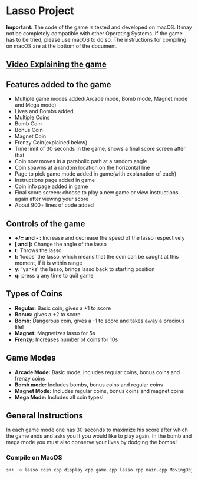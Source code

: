 # Lasso Project

**Important:** The code of the game is tested and developed on macOS. It may not be completely compatible with other Operating Systems. If the game has to be tried, please use macOS to do so. The instructions for compiling on macOS are at the bottom of the document.

## [Video Explaining the game](https://drive.google.com/file/d/1XvaYVPNi9NqEYwlOz7_cmPBPi6xjsq9b/view?usp=sharing)

## Features added to the game

- Multiple game modes added(Arcade mode, Bomb mode, Magnet mode and Mega mode)
- Lives and Bombs added
- Multiple Coins
- Bomb Coin 
- Bonus Coin 
- Magnet Coin
- Frenzy Coin(explained below)
- Time limit of 30 seconds in the game, shows a final score screen after that
- Coin now moves in a parabolic path at a random angle
- Coin spawns at a random location on the horizontal line
- Page to pick game mode added in game(with explanation of each)
- Instructions page added in game
- Coin info page added in game
- Final score screen: choose to play a new game or view instructions again after viewing your score
- About 900+ lines of code added

## Controls of the game
- **+/= and - :** Increase and decrease the speed of the lasso respectively
- **[ and ]:** Change the angle of the lasso
- **t:** Throws the lasso
- **l:** 'loops' the lasso, which means that the coin can be caught at this moment, if it is within range
- **y:** 'yanks' the lasso, brings lasso back to starting position
- **q:** press q any time to quit game

## Types of Coins

* **Regular:** Basic coin, gives a +1 to score
* **Bonus:** gives a +2 to score
* **Bomb:** Dangerous coin, gives a -1 to score and takes away a precious life!
* **Magnet:** Magnetizes lasso for 5s
* **Frenzy:** Increases number of coins for 10s

## Game Modes

* **Arcade Mode:** Basic mode, includes regular coins, bonus coins and frenzy coins
* **Bomb mode:** Includes bombs, bonus coins and regular coins
* **Magnet Mode:** Includes regular coins, bonus coins and magnet coins
* **Mega Mode:** Includes all coin types!

## General Instructions

In each game mode one has 30 seconds to maximize his score after which the game ends and asks you if you would like to play again. In the bomb and mega mode you must also conserve your lives by dodging the bombs!

### Compile on MacOS

```bash
s++ -o lasso coin.cpp display.cpp game.cpp lasso.cpp main.cpp MovingObject.cpp random.cpp
```
